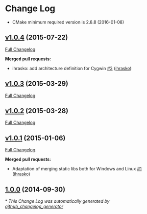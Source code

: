 # Change Log

- CMake minimum required version is 2.8.8 (2016-01-08)

## [v1.0.4](https://github.com/PCMSolver/pcmsolver/tree/v1.0.4) (2015-07-22)
[Full Changelog](https://github.com/PCMSolver/pcmsolver/compare/v1.0.3...v1.0.4)

**Merged pull requests:**

- ihrasko: add architecture definition for Cygwin [\#3](https://github.com/PCMSolver/pcmsolver/pull/3) ([ihrasko](https://github.com/ihrasko))

## [v1.0.3](https://github.com/PCMSolver/pcmsolver/tree/v1.0.3) (2015-03-29)
[Full Changelog](https://github.com/PCMSolver/pcmsolver/compare/v1.0.2...v1.0.3)

## [v1.0.2](https://github.com/PCMSolver/pcmsolver/tree/v1.0.2) (2015-03-28)
[Full Changelog](https://github.com/PCMSolver/pcmsolver/compare/v1.0.1...v1.0.2)

## [v1.0.1](https://github.com/PCMSolver/pcmsolver/tree/v1.0.1) (2015-01-06)
[Full Changelog](https://github.com/PCMSolver/pcmsolver/compare/1.0.0...v1.0.1)

**Merged pull requests:**

- Adaptation of merging static libs both for Windows and Linux [\#1](https://github.com/PCMSolver/pcmsolver/pull/1) ([ihrasko](https://github.com/ihrasko))

## [1.0.0](https://github.com/PCMSolver/pcmsolver/tree/1.0.0) (2014-09-30)


\* *This Change Log was automatically generated by [github_changelog_generator](https://github.com/skywinder/Github-Changelog-Generator)*
